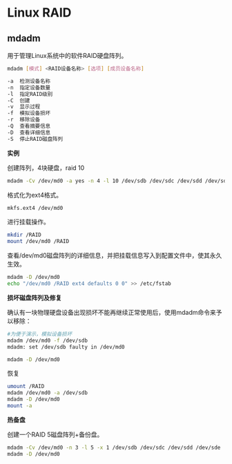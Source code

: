 # Linux RAID

## mdadm

用于管理Linux系统中的软件RAID硬盘阵列。

```bash
mdadm [模式] <RAID设备名称> [选项] [成员设备名称]

-a	检测设备名称
-n	指定设备数量
-l	指定RAID级别
-C	创建
-v	显示过程
-f	模拟设备损坏
-r	移除设备
-Q	查看摘要信息
-D	查看详细信息
-S	停止RAID磁盘阵列
```

**实例**

创建阵列，4块硬盘，raid 10

```bash
mdadm -Cv /dev/md0 -a yes -n 4 -l 10 /dev/sdb /dev/sdc /dev/sdd /dev/sde
```

格式化为ext4格式。

```bash
mkfs.ext4 /dev/md0
```

进行挂载操作。

```bash
mkdir /RAID
mount /dev/md0 /RAID
```

查看/dev/md0磁盘阵列的详细信息，并把挂载信息写入到配置文件中，使其永久生效。

```bash
mdadm -D /dev/md0
echo "/dev/md0 /RAID ext4 defaults 0 0" >> /etc/fstab
```

**损坏磁盘阵列及修复**

确认有一块物理硬盘设备出现损坏不能再继续正常使用后，使用mdadm命令来予以移除：

```bash
#为便于演示，模拟设备损坏
mdadm /dev/md0 -f /dev/sdb
mdadm: set /dev/sdb faulty in /dev/md0

mdadm -D /dev/md0
```

恢复

```bash
umount /RAID
mdadm /dev/md0 -a /dev/sdb
mdadm -D /dev/md0
mount -a
```

**热备盘**

创建一个RAID 5磁盘阵列+备份盘。

```bash
mdadm -Cv /dev/md0 -n 3 -l 5 -x 1 /dev/sdb /dev/sdc /dev/sdd /dev/sde
mdadm -D /dev/md0
```
